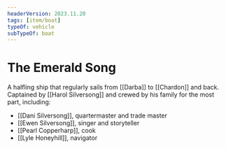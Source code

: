 ```yaml
---
headerVersion: 2023.11.20
tags: [item/boat]
typeOf: vehicle
subTypeOf: boat
---
```

# The Emerald Song

A halfling ship that regularly sails from [[Darba]] to [[Chardon]] and back. Captained by [[Harol Silversong]] and crewed by his family for the most part, including:

- [[Dani Silversong]], quartermaster and trade master
- [[Ewen Silversong]], singer and storyteller
- [[Pearl Copperharp]], cook
- [[Lyle Honeyhill]], navigator